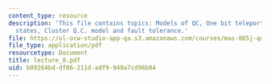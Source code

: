 ```yaml
---
content_type: resource
description: 'This file contains topics: Models of QC, One bit teleportation, Cluster
  states, Cluster Q.C. model and fault tolerance.'
file: https://ol-ocw-studio-app-qa.s3.amazonaws.com/courses/mas-865j-quantum-information-science-spring-2006/b09264bddf86211dadf9949a7cd96b04_lecture_8.pdf
file_type: application/pdf
resourcetype: Document
title: lecture_8.pdf
uid: b09264bd-df86-211d-adf9-949a7cd96b04
---
```

